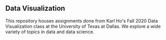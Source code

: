 ## Data Visualization

This repository houses assignments done from Karl Ho's Fall 2020 Data Visualization class at the University of Texas at Dallas.
We explore a wide variety of topics in data and data science.

